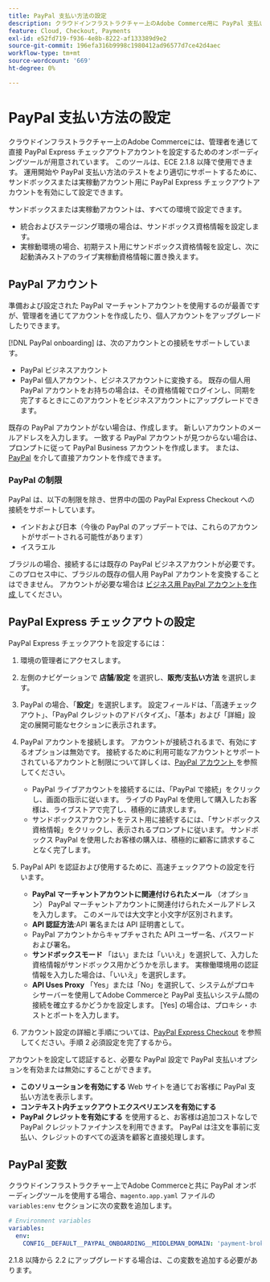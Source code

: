 ```yaml
---
title: PayPal 支払い方法の設定
description: クラウドインフラストラクチャー上のAdobe Commerce用に PayPal 支払い方法を設定します。
feature: Cloud, Checkout, Payments
exl-id: e52fd719-f936-4e8b-8222-af133389d9e2
source-git-commit: 196efa316b9998c1980412ad96577d7ce42d4aec
workflow-type: tm+mt
source-wordcount: '669'
ht-degree: 0%

---
```


# PayPal 支払い方法の設定

クラウドインフラストラクチャー上のAdobe Commerceには、管理者を通じて直接 PayPal Express チェックアウトアカウントを設定するためのオンボーディングツールが用意されています。 このツールは、ECE 2.1.8 以降で使用できます。 運用開始や PayPal 支払い方法のテストをより適切にサポートするために、サンドボックスまたは実稼動アカウント用に PayPal Express チェックアウトアカウントを有効にして設定できます。

サンドボックスまたは実稼動アカウントは、すべての環境で設定できます。

* 統合およびステージング環境の場合は、サンドボックス資格情報を設定します。
* 実稼動環境の場合、初期テスト用にサンドボックス資格情報を設定し、次に起動済みストアのライブ実稼動資格情報に置き換えます。

## PayPal アカウント

準備および設定された PayPal マーチャントアカウントを使用するのが最善ですが、管理者を通じてアカウントを作成したり、個人アカウントをアップグレードしたりできます。

[!DNL PayPal onboarding] は、次のアカウントとの接続をサポートしています。

* PayPal ビジネスアカウント
* PayPal 個人アカウント、ビジネスアカウントに変換する。 既存の個人用 PayPal アカウントをお持ちの場合は、その資格情報でログインし、同期を完了するときにこのアカウントをビジネスアカウントにアップグレードできます。

既存の PayPal アカウントがない場合は、作成します。 新しいアカウントのメールアドレスを入力します。 一致する PayPal アカウントが見つからない場合は、プロンプトに従って PayPal Business アカウントを作成します。 または、[PayPal](https://www.paypal.com/us/webapps/mpp/account-selection) を介して直接アカウントを作成できます。

### PayPal の制限

PayPal は、以下の制限を除き、世界中の国の PayPal Express Checkout への接続をサポートしています。

* インドおよび日本（今後の PayPal のアップデートでは、これらのアカウントがサポートされる可能性があります）
* イスラエル

ブラジルの場合、接続するには既存の PayPal ビジネスアカウントが必要です。 このプロセス中に、ブラジルの既存の個人用 PayPal アカウントを変換することはできません。 アカウントが必要な場合は [ ビジネス用 PayPal アカウントを作成 ](https://www.paypal.com/us/webapps/mpp/account-selection) してください。

## PayPal Express チェックアウトの設定

PayPal Express チェックアウトを設定するには：

1. 環境の管理者にアクセスします。
1. 左側のナビゲーションで **店舗**/**設定** を選択し、**販売**/**支払い方法** を選択します。
1. PayPal の場合、「**設定**」を選択します。 設定フィールドは、「高速チェックアウト」、「PayPal クレジットのアドバタイズ」、「基本」および「詳細」設定の展開可能なセクションに表示されます。
1. PayPal アカウントを接続します。 アカウントが接続されるまで、有効にするオプションは無効です。 接続するために利用可能なアカウントとサポートされているアカウントと制限について詳しくは、[PayPal アカウント ](#paypal-account) を参照してください。

   * PayPal ライブアカウントを接続するには、「PayPal で接続」をクリックし、画面の指示に従います。 ライブの PayPal を使用して購入したお客様は、ライブストアで完了し、積極的に請求します。
   * サンドボックスアカウントをテスト用に接続するには、「サンドボックス資格情報」をクリックし、表示されるプロンプトに従います。 サンドボックス PayPal を使用したお客様の購入は、積極的に顧客に請求することなく完了します。

1. PayPal API を認証および使用するために、高速チェックアウトの設定を行います。

   * **PayPal マーチャントアカウントに関連付けられたメール** （オプション） PayPal マーチャントアカウントに関連付けられたメールアドレスを入力します。 このメールでは大文字と小文字が区別されます。
   * **API 認証方法**:API 署名または API 証明書として。
   * PayPal アカウントからキャプチャされた API ユーザー名、パスワードおよび署名。
   * **サンドボックスモード** 「はい」または「いいえ」を選択して、入力した資格情報がサンドボックス用かどうかを示します。 実稼働環境用の認証情報を入力した場合は、「いいえ」を選択します。
   * **API Uses Proxy** 「Yes」または「No」を選択して、システムがプロキシサーバーを使用してAdobe Commerceと PayPal 支払いシステム間の接続を確立するかどうかを設定します。 [Yes] の場合は、プロキシ・ホストとポートを入力します。

1. アカウント設定の詳細と手順については、[PayPal Express Checkout](https://experienceleague.adobe.com/en/docs/commerce-admin/stores-sales/payments/paypal/paypal-express-checkout) を参照してください。手順 2 必須設定を完了するから。

アカウントを設定して認証すると、必要な PayPal 設定で PayPal 支払いオプションを有効または無効にすることができます。

* **このソリューションを有効にする** Web サイトを通じてお客様に PayPal 支払い方法を表示します。
* **コンテキスト内チェックアウトエクスペリエンスを有効にする**
* **PayPal クレジットを有効にする** を使用すると、お客様は追加コストなしで PayPal クレジットファイナンスを利用できます。 PayPal は注文を事前に支払い、クレジットのすべての返済を顧客と直接処理します。

## PayPal 変数

クラウドインフラストラクチャー上でAdobe Commerceと共に PayPal オンボーディングツールを使用する場合、`magento.app.yaml` ファイルの `variables:env` セクションに次の変数を追加します。

```yaml
# Environment variables
variables:
  env:
    CONFIG__DEFAULT__PAYPAL_ONBOARDING__MIDDLEMAN_DOMAIN: 'payment-broker.magento.com'
```

2.1.8 以降から 2.2 にアップグレードする場合は、この変数を追加する必要があります。
